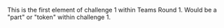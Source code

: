 This is the first element of challenge 1 within Teams Round 1. 
Would be a "part" or "token" within challenge 1. 